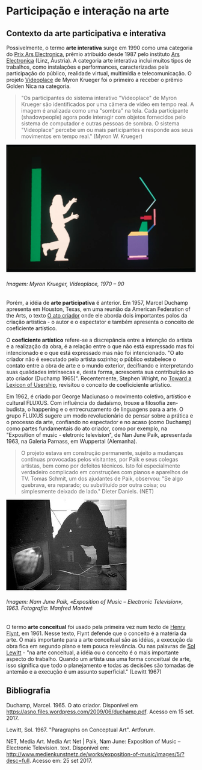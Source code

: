 # Participação e interação na arte

## Contexto da arte participativa e interativa

Possivelmente, o termo **arte interativa** surge em 1990 como uma categoria do [Prix Ars Electronica](http://archive.aec.at/), prêmio atribuído desde 1987 pelo instituto [Ars Electronica](https://www.aec.at/festival/en/) (Linz, Áustria). A categoria arte interativa inclui muitos tipos de trabalhos, como instalações e performances, caracterizadas pela participação do público, realidade virtual, multimídia e telecomunicação. O projeto [Videoplace](http://archive.aec.at/submission/1990/IA/23842/) de Myron Krueger foi o primeiro a receber o prêmio Golden Nica na categoria. 

> "Os participantes do sistema interativo "Videoplace" de Myron Krueger são identificados por uma câmera de vídeo em tempo real. A imagem é analizada como uma "sombra" na tela. Cada participante (shadowpeople) agora pode interagir com objetos fornecidos pelo sistema de computador e outras pessoas de sombra. O sistema "Videoplace" percebe um ou mais participantes e responde aos seus movimentos em tempo real." (Myron W. Krueger)

![videoplace](/assets/imagens/videoplace.png)
###### Imagem: Myron Krueger, Videoplace, 1970 – 90

Porém, a idéia de **arte participativa** é anterior. Em 1957, Marcel Duchamp apresenta em Houston, Texas, em uma reunião da American Federation of the Arts, o texto [O ato criador](/assets/referencias/creative-act.pdf) onde ele aborda dois importantes polos da criação artística - o autor e o espectator e também apresenta o conceito de coeficiente artístico.

O **coeficiente artístico** refere-se a discrepância entre a intenção do artista e a realização da obra, é a relação entre o que não está expressado mas foi intencionado e o que está expressado mas não foi intencionado. "O ato criador não é executado pelo artista sozinho; o público estabelece o contato entre a obra de arte e o mundo exterior, decifrando e interpretando suas qualidades intrínsecas e, desta forma, acrescenta sua contribuição ao ato criador (Duchamp 1965)". Recentemente, Stephen Wright, no [Toward a Lexicon of Usership](/assets/referencias/toward-a-lexicon-of-usership.pdf), revisitou o conceito de coeficiciente artístico.

Em 1962, é criado por George Maciunaso o movimento coletivo, artístico e cultural FLUXUS. Com influência do dadaísmo, trouxe a filosofia zen-budista, o happening e o entrecruzamento de linguagens para a arte. O grupo FLUXUS sugere um modo revolucionário de pensar sobre a prática e o processo da arte, confiando no espectador e no acaso (como Duchamp) como partes fundamentais do ato criador, como por exemplo, na "Exposition of music - eletronic television", de Nan June Paik, apresentada 1963, na Galeria Parnass, em Wuppertal (Alemanha). 

> O projeto estava em construção permanente, sujeito a mudanças contínuas provocadas pelos visitantes, por Paik e seus colegas artistas, bem como por defeitos técnicos. Isto foi especialmente verdadeiro complicado em construções com pianos e aparelhos de TV. Tomas Schmit, um dos ajudantes de Paik, observou: "Se algo quebrava, era reparado; ou substituído por outra coisa; ou simplesmente deixado de lado." Dieter Daniels. (NET)

![nanJunePaik](/assets/imagens/nanJunePaik.jpg)
###### Imagem: Nam June Paik, «Exposition of Music – Electronic Television», 1963. Fotografia: Manfred Montwé

O termo **arte conceitual** foi usado pela primeira vez num texto de [Henry Flynt](/assets/referencias/essay-concept-art.pdf), em 1961. Nesse texto, Flynt defende que o conceito é a matéria da arte. O mais importante para a arte conceitual são as idéias, a execução da obra fica em segundo plano e tem pouca relevância. Ou nas palavras de [Sol Lewitt](/assets/referencias/paragraphs-on-conceptual-art.pdf) - "na arte conceitual, a idéia ou o conceito é o mais importante aspecto do trabalho. Quando um artista usa uma forma conceitual de arte, isso significa que todo o planejamento e todas as decisões são tomadas de antemão e a execução é um assunto superficial." (Lewitt 1967)

## Bibliografia

Duchamp, Marcel. 1965. O ato criador. Disponível em <https://asno.files.wordpress.com/2009/06/duchamp.pdf>. Acesso em 15 set. 2017.

Lewitt, Sol. 1967. "Paragraphs on Conceptual Art". Artforum. 

NET, Media Art. Media Art Net | Paik, Nam June: Exposition of Music – Electronic Television. text. Disponível em: <http://www.medienkunstnetz.de/works/exposition-of-music/images/5/?desc=full>. Acesso em: 25 set 2017. 

